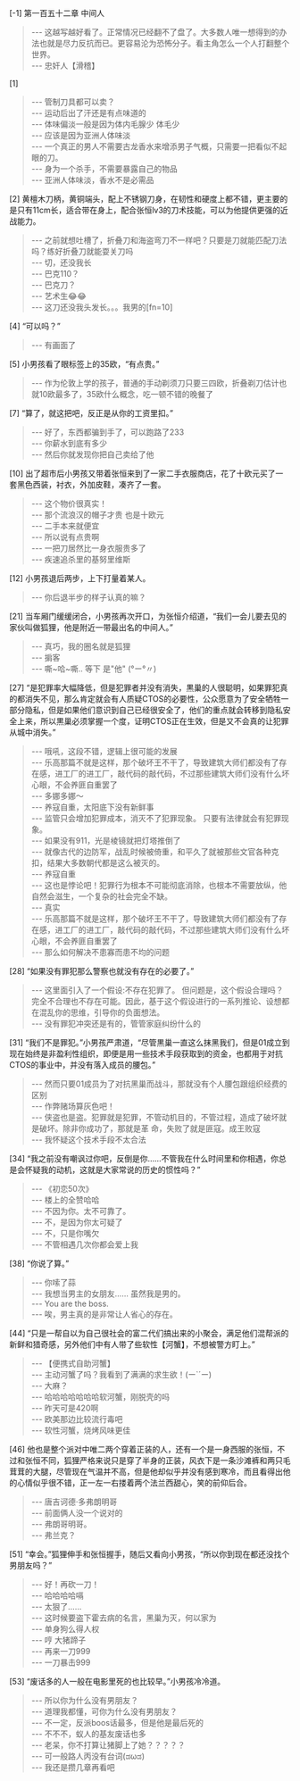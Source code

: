 
[-1] 第一百五十二章 中间人
>--- 这越写越好看了。正常情况已经翻不了盘了。大多数人唯一想得到的办法也就是尽力反抗而已。更容易沦为恐怖分子。看主角怎么一个人打翻整个世界。<br>
>--- 忠奸人【滑稽】<br>

[1] 
>--- 管制刀具都可以卖？<br>
>--- 运动后出了汗还是有点味道的<br>
>--- 体味偏淡一般是因为体内毛腺少 体毛少<br>
>--- 应该是因为亚洲人体味淡<br>
>--- 一个真正的男人不需要古龙香水来增添男子气概，只需要一把看似不起眼的刀。<br>
>--- 身为一个杀手，不需要暴露自己的物品<br>
>--- 亚洲人体味淡，香水不是必需品<br>

[2] 黄檀木刀柄，黄铜端头，配上不锈钢刀身，在韧性和硬度上都不错，更主要的是只有11cm长，适合带在身上，配合张恒lv3的刀术技能，可以为他提供更强的近战能力。
>--- 之前就想吐槽了，折叠刀和海盗弯刀不一样吧？只要是刀就能匹配刀法吗？练好折叠刀就能耍关刀吗<br>
>--- 切，还没我长<br>
>--- 巴克110？<br>
>--- 巴克刀？<br>
>--- 艺术生😂😂<br>
>--- 这刀还没我头发长。。。我男的[fn=10]<br>

[4] “可以吗？”
>--- 有画面了<br>

[5] 小男孩看了眼标签上的35欧，“有点贵。”
>--- 作为伦敦上学的孩子，普通的手动剃须刀只要三四欧，折叠剃刀估计也就10欧最多了，35欧什么概念，吃一顿不错的晚餐了<br>

[7] “算了，就这把吧，反正是从你的工资里扣。”
>--- 好了，东西都骗到手了，可以跑路了233<br>
>--- 你薪水到底有多少<br>
>--- 然后你就发现你把自己卖给了他<br>

[10] 出了超市后小男孩又带着张恒来到了一家二手衣服商店，花了十欧元买了一套黑色西装，衬衣，外加皮鞋，凑齐了一套。
>--- 这个物价很真实！<br>
>--- 那个流浪汉的帽子才贵 也是十欧元<br>
>--- 二手本来就便宜<br>
>--- 所以说有点贵啊<br>
>--- 一把刀居然比一身衣服贵多了<br>
>--- 疾速追杀里的基努里维斯<br>

[12] 小男孩退后两步，上下打量着某人。
>--- 你后退半步的样子认真的嘛？<br>

[21] 当车厢门缓缓闭合，小男孩再次开口，为张恒介绍道，“我们一会儿要去见的家伙叫做狐狸，他是附近一带最出名的中间人。”
>--- 真巧，我的圈名就是狐狸<br>
>--- 掮客<br>
>--- 嘶~哈~嘶.. 等下 是"他" (°ー°〃)<br>

[27] “是犯罪率大幅降低，但是犯罪者并没有消失，黒巢的人很聪明，如果罪犯真的都消失不见，那么肯定就会有人质疑CTOS的必要性，公众愿意为了安全牺牲一部分隐私，但是如果他们意识到自己已经很安全了，他们的重点就会转移到隐私安全上来，所以黒巢必须掌握一个度，证明CTOS正在生效，但是又不会真的让犯罪从城中消失。”
>--- 哦吼，这段不错，逻辑上很可能的发展<br>
>--- 乐高那篇不就是这样，那个破坏王不干了，导致建筑大师们都没有了存在感，进工厂的进工厂，敲代码的敲代码，不过那些建筑大师们没有什么坏心眼，不会养匪自重罢了<br>
>--- 多娜多娜～<br>
>--- 养寇自重，太阳底下没有新鲜事<br>
>--- 监管只会增加犯罪成本，消灭不了犯罪现象。 只要有法律就会有犯罪现象。<br>
>--- 如果没有911，光是棱镜就把灯塔推倒了<br>
>--- 就像古代的边防军，战乱时候被倚重，和平久了就被那些文官各种克扣，结果大多数朝代都是这么被灭的。<br>
>--- 养寇自重<br>
>--- 这也是悖论吧！犯罪行为根本不可能彻底消除，也根本不需要放纵，他自然会滋生，一个复杂的社会完全不缺。<br>
>--- 真实<br>
>--- 乐高那篇不就是这样，那个破坏王不干了，导致建筑大师们都没有了存在感，进工厂的进工厂，敲代码的敲代码，不过那些建筑大师们没有什么坏心眼，不会养匪自重罢了<br>
>--- 那么如何解决不患寡而患不均的问题<br>

[28] “如果没有罪犯那么警察也就没有存在的必要了。”
>--- 这里面引入了一个假设:不存在犯罪了。
但问题是，这个假设合理吗？完全不合理也不存在可能。因此，基于这个假设进行的一系列推论、设想都在混乱你的思维，引导你的负面想法。<br>
>--- 没有罪犯冲突还是有的，管管家庭纠纷什么的<br>

[31] “我们不是罪犯。”小男孩严肃道，“尽管黒巢一直这么抹黑我们，但是01成立到现在始终是非盈利性组织，即便是用一些技术手段获取到的资金，也都用于对抗CTOS的事业中，并没有落入成员的腰包。”
>--- 然而只要01成员为了对抗黑巢而战斗，那就没有个人腰包跟组织经费的区别<br>
>--- 作弊赌场算灰色吧！<br>
>--- 侠盗也是盗。犯罪就是犯罪，不管动机目的，不管过程，造成了破坏就是破坏。除非你成功了，那就是革  命，失败了就是匪寇。成王败寇<br>
>--- 我怀疑这个技术手段不太合法<br>

[34] “我之前没有嘲讽过你吧，反倒是你……不管我在什么时间里和你相遇，你总是会怀疑我的动机，这就是大家常说的历史的惯性吗？”
>--- 《初恋50次》<br>
>--- 楼上的全赞哈哈<br>
>--- 不因为你。太不可靠了。<br>
>--- 不，是因为你太可疑了<br>
>--- 不，只是你嘴欠<br>
>--- 不管相遇几次你都会爱上我<br>

[38] “你说了算。”
>--- 你嗦了蒜<br>
>--- 我想当男主的女朋友……
虽然我是男的。<br>
>--- You are the boss.<br>
>--- 唉，男主真的是非常让人省心的存在。<br>

[44] “只是一帮自以为自己很社会的富二代们搞出来的小聚会，满足他们混帮派的新鲜和猎奇感，另外他们中有人带了些软性【河蟹】，不想被警方盯上。”
>--- 【便携式自助河蟹】<br>
>--- 主动河蟹了吗？我看到了满满的求生欲！(ー`´ー)<br>
>--- 大麻？<br>
>--- 哈哈哈哈哈哈哈软河蟹，刚脱壳的吗<br>
>--- 昨天可是420啊<br>
>--- 欧美那边比较流行毒吧<br>
>--- 软性河蟹，烧烤风味更佳<br>

[46] 他也是整个派对中唯二两个穿着正装的人，还有一个是一身西服的张恒，不过和张恒不同，狐狸严格来说只是穿了半身的正装，风衣下是一条沙滩裤和两只毛茸茸的大腿，尽管现在气温并不高，但是他却似乎并没有感到寒冷，而且看得出他的心情似乎很不错，正一左一右搂着两个法兰西甜心，笑的前仰后合。
>--- 唐吉诃德·多弗朗明哥<br>
>--- 前面俩人没一个说对的<br>
>--- 弗朗哥明哥。<br>
>--- 弗兰克？<br>

[51] “幸会。”狐狸伸手和张恒握手，随后又看向小男孩，“所以你到现在都还没找个男朋友吗？”
>--- 好！再砍一刀！<br>
>--- 哈哈哈哈嗝<br>
>--- 太狠了……<br>
>--- 这时候要盗下霍去病的名言，黑巢为灭，何以家为<br>
>--- 单身狗么得人权<br>
>--- 哼 大猪蹄子<br>
>--- 再来一刀999<br>
>--- 一刀暴击999<br>

[53] “废话多的人一般在电影里死的也比较早。”小男孩冷冷道。
>--- 所以你为什么没有男朋友？<br>
>--- 道理我都懂，可你为什么没有男朋友？<br>
>--- 不一定，反派boos话最多，但是他是最后死的<br>
>--- 不不不，蚁人的基友废话也多<br>
>--- 老呆，你不打算让猪脚上了她？？？？？<br>
>--- 可一般路人丙没有台词(ಡωಡ)<br>
>--- 我还是攒几章再看吧<br>

